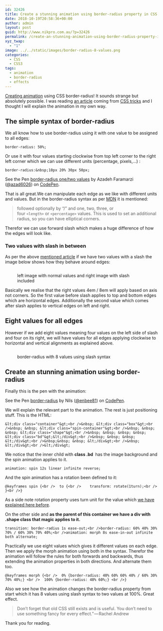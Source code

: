 ```yaml
---
id: 32426
title: Create a stunning animation using border-radius property in CSS
date: 2018-10-19T20:58:36+00:00
author: admin
layout: post
guid: http://www.nikpro.com.au/?p=32426
permalink: /create-an-stunning-animation-using-border-radius-property-in-css/
xyz_twap:
  - "1"
image: ../../static/images/border-radius-8-values.png
categories:
  - CSS
  - CSS3
tags:
  - animation
  - border-radius
  - effects
---
```

[Creating animation](http://www.nikpro.com.au/learn-how-to-use-css-animation-using-keyframes-with-examples/) using CSS border-radius! It sounds strange but absolutely possible. I was reading <a href="https://9elements.com/io/css-border-radius/" target="_blank" rel="noreferrer noopener">an article</a>&nbsp;coming from <a href="https://css-tricks.com/" target="_blank" rel="noreferrer noopener">CSS tricks</a>&nbsp;and I thought I will explain the animation in my own way.

## The simple syntax of border-radius

We all know how to use border-radius using it with one value to be assigned to all edges:

```border-radius: 50%;```

Or use it with four values starting clockwise from top left corner to the right left corner which we can use different units (percentage, pixels,&#8230;) :

```border-radius:&nbsp;10px 20% 30px 50px;```

<p data-height="265" data-theme-id="0" data-slug-hash="NOMYjJ" data-default-tab="css,result" data-user="azad6026" data-pen-title="border-radius one/two values" class="codepen">
  See the Pen <a href="https://codepen.io/azad6026/pen/NOMYjJ/">border-radius one/two values</a> by Azadeh Faramarzi (<a href="https://codepen.io/azad6026">@azad6026</a>) on <a href="https://codepen.io">CodePen</a>.
</p>

That is all great.We can manipulate each edge as we like with different units and values. But in the border-radius syntax as per <a href="https://developer.mozilla.org/en-US/docs/Web/CSS/border-radius" target="_blank" rel="noreferrer noopener">MDN</a> it is mentioned:

<blockquote class="wp-block-quote">
  <p>
    followed optionally by &#8220;/&#8221; and one, two, three, or four&nbsp;<code>&lt;length&gt;</code>&nbsp;or&nbsp;<code>&lt;percentage&gt;</code>&nbsp;values. This is used to set an additional radius, so you can have elliptical corners.
  </p>
</blockquote>

Therefor we can use forward slash which makes a huge difference of how the edges will look like.

### Two values with slash in between

As per the above <a href="https://9elements.com/io/css-border-radius/" target="_blank" rel="noreferrer noopener">mentioned article</a>&nbsp;if we have two values with a slash the image below shows how they behave around edges:<figure class="wp-block-image">

<img src="http://www.nikpro.com.autwo-values.png" alt="" class="wp-image-32428" srcset="http://testgatsby.localtwo-values.png 1000w, http://testgatsby.localtwo-values-300x203.png 300w, http://testgatsby.localtwo-values-768x519.png 768w" sizes="(max-width: 1000px) 100vw, 1000px" /> <figcaption>left image with normal values and right image with slash included</figcaption></figure> 

Basically we realise that the right values 4em / 8em will apply based on axis not corners. So the first value before slash applies to top and bottom edges which are horizontal edges. Additionally the second value which comes after slash applies to vertical edges on left and right.

## Eight values for all edges

However if we add eight values meaning four values on the left side of slash and four on its right, we will have values for all edges applying clockwise to horizontal and vertical alignments as explained above.<figure class="wp-block-image">

<img src="http://www.nikpro.com.auborder-radius-8-values.png" alt="" class="wp-image-32429" srcset="http://testgatsby.localborder-radius-8-values.png 800w, http://testgatsby.localborder-radius-8-values-300x236.png 300w, http://testgatsby.localborder-radius-8-values-768x604.png 768w" sizes="(max-width: 800px) 100vw, 800px" /> <figcaption>border-radius with 8 values using slash syntax</figcaption></figure> 

## Create an stunning animation using border-radius

Finally this is the pen with the animation:

<p data-height="300" data-theme-id="0" data-slug-hash="LBMKqV" data-default-tab="css,result" data-user="enbee81" data-pen-title="border-radius" class="codepen">
  See the Pen <a href="https://codepen.io/enbee81/pen/LBMKqV/">border-radius</a> by Nils (<a href="https://codepen.io/enbee81">@enbee81</a>) on <a href="https://codepen.io">CodePen</a>.
</p>

We will explain the relevant part to the animation. The rest is just positioning stuff. This is the HTML:

```&lt;div class="container"&gt;<br />&nbsp; &lt;div class="box"&gt;<br />&nbsp; &nbsp; &lt;div class="spin-container"&gt;<br />&nbsp; &nbsp; &nbsp; &lt;div class="shape"&gt;<br />&nbsp; &nbsp; &nbsp; &nbsp; &lt;div class="bd"&gt;&lt;/div&gt;<br />&nbsp; &nbsp; &nbsp; &lt;/div&gt;<br />&nbsp;&nbsp; &nbsp; &lt;/div&gt;<br />&nbsp; &lt;/div&gt;<br />&lt;/div&gt;                 ```

We notice that the inner child with **class .bd&nbsp;**&nbsp;has the image background and the spin animation applies to it.

```animation: spin 12s linear infinite reverse;```

And the spin animation has a rotation been defined to it:

```@keyframes spin {<br />  to {<br />    transform: rotate(1turn);<br />  }<br />}```

As a side note rotation property uses turn unit for the value which [we have explained here before](http://www.nikpro.com.au/angle-value-in-css-explained-degrees-gradians-radians-or-turns-units/).

On the other side and **as the parent of this container we have a div with .shape class that magic applies to it.**

```transition: border-radius 1s ease-out;<br />border-radius: 60% 40% 30% 70% / 60% 30% 70% 40%;<br />animation: morph 8s ease-in-out infinite both alternate;```

Practically we use eight values which gives it different values on each edge. Then we apply the morph animation using both in the syntax.&nbsp;Therefor the animation will follow the rules for both forwards and backwards, thus extending the animation properties in both directions. And alternate them too.

```@keyframes morph {<br />  0% {border-radius: 40% 60% 60% 40% / 60% 30% 70% 40%;} <br />  100% {border-radius: 40% 60%;} <br />}```

Also we see how the animation changes the border-radius property from start which it has 8 values using slash syntax to two values at 100%. Great effect.

<blockquote class="wp-block-quote">
  <p>
    Don’t forget that old CSS still exists and is useful. You don’t need to use something fancy for every effect.” — Rachel Andrew
  </p>
</blockquote>

Thank you for reading.
